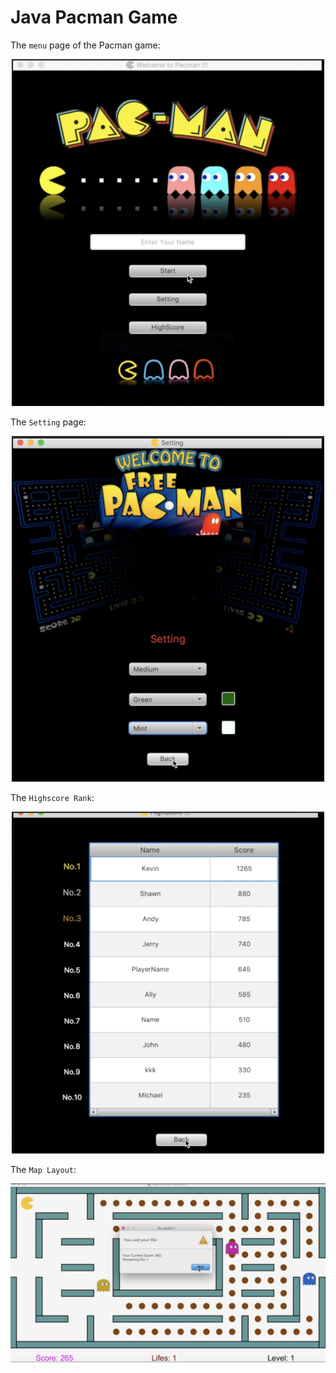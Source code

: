 # Java Pacman Game 

The `menu` page of the Pacman game: 

<p align="center"> 
  <img src="menu.png" width="500"/>
</p>  

The `Setting` page: 

<p align="center"> 
  <img src="setting.png" width="500"/>
</p>  

The `Highscore Rank`: 

<p align="center"> 
  <img src="highscore.png" width="500"/>
</p>  

The `Map Layout`: 

<p align="center"> 
  <img src="Map.png"/>
</p>  

